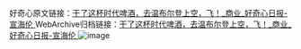 好奇心原文链接：[干了这杯时代啤酒，去温布尔登上空，飞！_商业_好奇心日报-宣海伦 ](https://www.qdaily.com/articles/11409.html)
WebArchive归档链接：[干了这杯时代啤酒，去温布尔登上空，飞！_商业_好奇心日报-宣海伦 ](http://web.archive.org/web/20190623164452/https://www.qdaily.com/articles/11409.html)
![image](http://ww3.sinaimg.cn/large/007d5XDply1g3wgwf4rpnj30u03uiqmr)